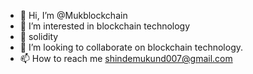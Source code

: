 - 👋 Hi, I’m @Mukblockchain
- 👀 I’m interested in blockchain technology
- 🌱 solidity
- 💞️ I’m looking to collaborate on blockchain technology.
- 📫 How to reach me shindemukund007@gmail.com

<!---
Mukblockchain/Mukblockchain is a ✨ special ✨ repository because its `README.md` (this file) appears on your GitHub profile.
You can click the Preview link to take a look at your changes.
--->
